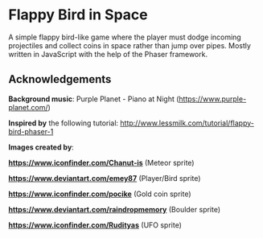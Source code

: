 # Flappy Bird in Space
A simple flappy bird-like game where the player must dodge incoming projectiles and collect coins in space rather than jump over pipes. Mostly written in JavaScript with the help of the Phaser framework.

## Acknowledgements  

**Background music**: Purple Planet - Piano at Night (https://www.purple-planet.com/)  

**Inspired by** the following tutorial: http://www.lessmilk.com/tutorial/flappy-bird-phaser-1  

**Images created by**:  

__https://www.iconfinder.com/Chanut-is__ (Meteor sprite)  

__https://www.deviantart.com/emey87__ (Player/Bird sprite)  

__https://www.iconfinder.com/pocike__ (Gold coin sprite)  

__https://www.deviantart.com/raindropmemory__ (Boulder sprite)  

__https://www.iconfinder.com/Rudityas__ (UFO sprite)  

